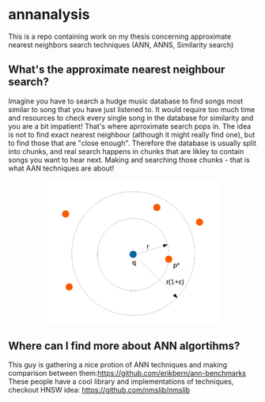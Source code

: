 # annanalysis
This is a repo containing work on my thesis concerning approximate nearest neighbors search techniques (ANN, ANNS, Similarity search)

## What's the approximate nearest neighbour search?

Imagine you have to search a hudge music database to find songs most similar to song that you have just listened to.
It would require too much time and resources to check every single song in the database for similarity and you are a bit impatient!
That's where aprroximate search pops in. 
The idea is not to find exact nearest neighbour (although it might really find one), but to find those that are "close enough".
Therefore the database is usually  split into chunks, and real search happens in chunks that are likley to contain songs you want to hear next.
Making and searching those chunks - that is what AAN techniques are about!

<p align="center">
  <img src="https://github.com/iakovpetrovich/annanalysis/blob/master/graphs/ANNExample.PNG" width="350" title="ANN example">
</p>

## Where can I find more about ANN algortihms?
This guy is gathering a nice protion of ANN techniques and making comparison between them:https://github.com/erikbern/ann-benchmarks
These people have a cool library and implementations of techniques, checkout HNSW idea: https://github.com/nmslib/nmslib



